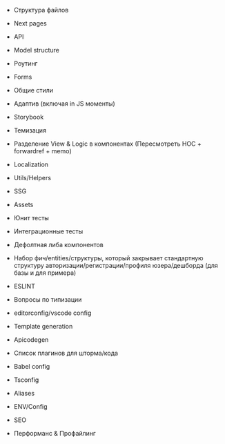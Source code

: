 - Структура файлов

- Next pages

- API

- Model structure

- Роутинг

- Forms

- Общие стили

- Адаптив (включая in JS моменты)

- Storybook

- Темизация 

- Разделение View & Logic в компонентах (Пересмотреть HOC + forwardref + memo)

- Localization

- Utils/Helpers

- SSG 

- Assets

- Юнит тесты

- Интеграционные тесты

- Дефолтная либа компонентов 

- Набор фич/entities/структуры, который закрывает стандартную структуру авторизации/регистрации/профиля юзера/дешборда (для базы и для примера)

- ESLINT

- Вопросы по типизации

- editorconfig/vscode config

- Template generation

- Apicodegen

- Список плагинов для шторма/кода

- Babel config

- Tsconfig 

- Aliases 

- ENV/Config

- SEO

- Перформанс & Профайлинг